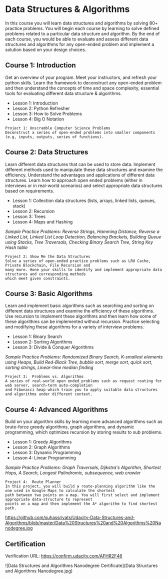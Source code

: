 # Data Structures & Algorithms
In this course you will learn data structures and algorithms by solving 80+ practice problems. You will begin each course by learning to solve defined problems related to a particular data structure and algorithm. By the end of each course, you would be able to evaluate and assess different data structures and algorithms for any open-ended problem and implement a solution based on your design choices.

## Course 1: Introduction

Get an overview of your program. Meet your instructors, and refresh your python skills. Learn the framework to
deconstruct any open-ended problem and then understand the concepts of time and space complexity, essential tools
for evaluating different data structure & algorithms.
- Lesson 1: Introduction
- Lesson 2: Python Refresher
- Lesson 3: How to Solve Problems
- Lesson 4: Big O Notation
```
Project 1: Unscramble Computer Science Problems
Deconstruct a series of open-ended problems into smaller components (e.g, inputs, outputs, series of functions).
```
## Course 2: Data Structures


Learn different data structures that can be used to store data. Implement different methods used to manipulate these
data structures and examine the efficiency. Understand the advantages and applications of different data structures.
Learn how to approach open ended problems (either in interviews or in real-world scenarios) and select appropriate
data structures based on requirements.
- Lesson 1: Collection data structures (lists, arrays, linked lists, queues, stack)
- Lesson 2: Recursion
- Lesson 3: Trees
- Lesson 4: Maps and Hashing

*Sample Practice Problems: Reverse Strings, Hamming Distance, Reverse a Linked List, Linked List Loop Detection,*
*Balancing Brackets, Building Queue using Stacks, Tree Traversals, Checking Binary Search Tree, String Key Hash*
*table*


```
Project 2: Show Me the Data Structures
Solve a series of open-ended practice problems such as LRU Cache, Private Blockchain, File Recursion and
many more. Hone your skills to identify and implement appropriate data structures and corresponding methods
which meet given constraints.
```
## Course 3: Basic Algorithms

Learn and implement basic algorithms such as searching and sorting on different data structures and examine the
efficiency of these algorithms. Use recursion to implement these algorithms and then learn how some of these
algorithms can be implemented without recursion. Practice selecting and modifying these algorithms for a variety of
interview problems.
- Lesson 1: Binary Search
- Lesson 2: Sorting Algorithms
- Lesson 3: Divide & Conquer Algorithms

*Sample Practice Problems: Randomized Binary Search, K-smallest elements using Heaps, Build Red-Black Tree,*
*bubble sort, merge sort, quick sort, sorting strings, Linear-time median finding*

```
Project 3: ​ Problems vs. Algorithms
A series of real-world open ended problems such as request routing for web server, search-term auto-completion
and Fibonacci heap which train you to apply suitable data structures and algorithms under different context.
```
## Course 4: Advanced Algorithms

Build on your algorithm skills by learning more advanced algorithms such as brute-force greedy algorithms, graph
algorithms, and dynamic programming, which optimizes recursion by storing results to sub problems.
- Lesson 1: Greedy Algorithms
- Lesson 2: Graph Algorithms
- Lesson 3: Dynamic Programming
- Lesson 4: Linear Programming

*Sample Practice Problems: Graph Traversals, Dijkstra's Algorithm, Shortest Hops, A Search, Longest Palindromic, subsequence, web crawler*

```
Project 4: ​ Route Planner
In this project, you will build a route-planning algorithm like the one used in Google Maps to calculate the shortest
path between two points on a map. You will first select and implement appropriate data-structure to represent
points on a map and then implement the A* algorithm to find shortest path.
```

https://github.com/suhassrivats/Udacity-Data-Structures-and-Algorithms/blob/master/Data%20Structures%20and%20Algorithms%20Nanodegree.jpg

## Certification

Verification URL: https://confirm.udacity.com/AFHR2F46

![Data Structures and Algorithms Nanodegree Certificate](Data Structures and Algorithms Nanodegree.jpg)

